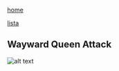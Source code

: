 [home](/zaliczeniowe1awww/)

[lista](/zaliczeniowe1awww/lista/)

## Wayward Queen Attack

![alt text](https://www.thechesswebsite.com/wp-content/uploads/2013/10/wayward-queen-featured1.jpg "Wayward Queen Attack")
